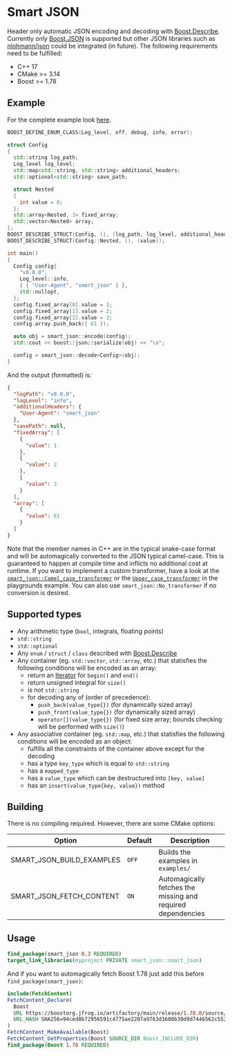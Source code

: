 # Smart JSON

Header only automatic JSON encoding and decoding with [Boost.Describe]. Currently only [Boost.JSON](https://www.boost.org/doc/libs/1_78_0/libs/json/doc/html/index.html) is supported but other JSON libraries such as [nlohmann/json](https://github.com/nlohmann/json) could be integrated (in future). The following requirements need to be fulfilled:

- C++ 17
- CMake >= 3.14
- Boost >= 1.78

## Example

For the complete example look [here](./examples/showcase.cpp).

```cpp
BOOST_DEFINE_ENUM_CLASS(Log_level, off, debug, info, error);

struct Config
{
  std::string log_path;
  Log_level log_level;
  std::map<std::string, std::string> additional_headers;
  std::optional<std::string> save_path;

  struct Nested
  {
    int value = 0;
  };
  std::array<Nested, 3> fixed_array;
  std::vector<Nested> array;
};
BOOST_DESCRIBE_STRUCT(Config, (), (log_path, log_level, additional_headers, save_path, fixed_array, array));
BOOST_DESCRIBE_STRUCT(Config::Nested, (), (value));

int main()
{
  Config config{
    "v0.0.0",
    Log_level::info,
    { { "User-Agent", "smart_json" } },
    std::nullopt,
  };
  config.fixed_array[0].value = 1;
  config.fixed_array[1].value = 2;
  config.fixed_array[2].value = 3;
  config.array.push_back({ 61 });

  auto obj = smart_json::encode(config);
  std::cout << boost::json::serialize(obj) << "\n";

  config = smart_json::decode<Config>(obj);
}
```

And the output (formatted) is:

```json
{
  "logPath": "v0.0.0",
  "logLevel": "info",
  "additionalHeaders": {
    "User-Agent": "smart_json"
  },
  "savePath": null,
  "fixedArray": [
    {
      "value": 1
    },
    {
      "value": 2
    },
    {
      "value": 3
    }
  ],
  "array": [
    {
      "value": 61
    }
  ]
}
```

Note that the member names in C++ are in the typical snake-case format and will be automagically converted to the JSON typical camel-case. This is guaranteed to happen at compile time and inflicts no additional cost at runtime. If you want to implement a custom transformer, have a look at the [`smart_json::Camel_case_transformer`](./include/smart_json/camel_case_transformer.hpp) or the [`Upper_case_transformer`](./examples/playground.cpp) in the playgrounds example. You can also use `smart_json::No_transformer` if no conversion is desired.

## Supported types

- Any arithmetic type (`bool`, integrals, floating points)
- `std::string`
- `std::optional`
- Any `enum` / `struct` / `class` described with [Boost.Describe]
- Any container (eg. `std::vector`, `std::array`, etc.) that statisfies the following conditions will be encoded as an array:
  - return an [Iterator](https://en.cppreference.com/w/cpp/named_req/Iterator) for `begin()` and `end()`
  - return unsigned integral for `size()`
  - is not `std::string`
  - for decoding any of (order of precedence):
    - `push_back(value_type{})` (for dynamically sized array)
    - `push_front(value_type{})` (for dynamically sized array)
    - `operator[](value_type{})` (for fixed size array; bounds checking will be performed with `size()`)
- Any associative container (eg. `std::map`, etc.) that statisfies the following conditions will be encoded as an object:
  - fulfills all the constraints of the container above except for the decoding
  - has a type `key_type` which is equal to `std::string`
  - has a `mapped_type`
  - has a `value_type` which can be destructured into `[key, value]`
  - has an `insert(value_type{key, value})` method

## Building

There is no compiling required. However, there are some CMake options:

| Option                    | Default | Description                                                 |
| ------------------------- | ------- | ----------------------------------------------------------- |
| SMART_JSON_BUILD_EXAMPLES | `OFF`   | Builds the examples in `examples/`                          |
| SMART_JSON_FETCH_CONTENT  | `ON`    | Automagically fetches the missing and required dependencies |

[Boost.Describe]: https://www.boost.org/doc/libs/1_78_0/libs/describe/doc/html/describe.html

## Usage

```cmake
find_package(smart_json 0.3 REQUIRED)
target_link_libraries(myproject PRIVATE smart_json::smart_json)
```

And if you want to automagically fetch Boost 1.78 just add this before `find_package(smart_json)`:

```cmake
include(FetchContent)
FetchContent_Declare(
  Boost
  URL https://boostorg.jfrog.io/artifactory/main/release/1.78.0/source/boost_1_78_0.tar.gz
  URL_HASH SHA256=94ced8b72956591c4775ae2207a9763d3600b30d9d7446562c552f0a14a63be7
)
FetchContent_MakeAvailable(Boost)
FetchContent_GetProperties(Boost SOURCE_DIR Boost_INCLUDE_DIR)
find_package(Boost 1.78 REQUIRED)
```
